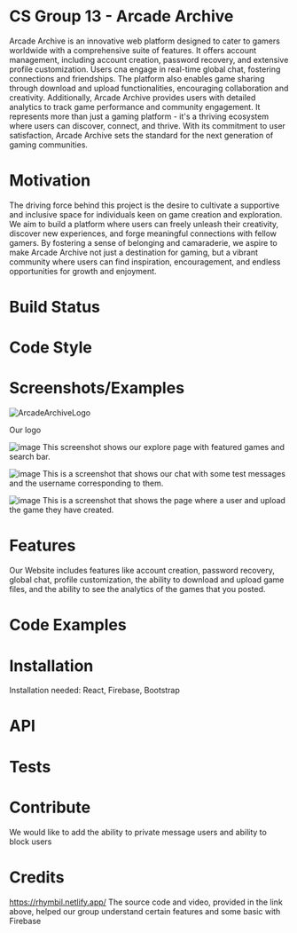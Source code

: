 # CS Group 13 - Arcade Archive 
Arcade Archive is an innovative web platform designed to cater to gamers worldwide with a comprehensive suite of features. It offers account management, including account creation, password recovery, and extensive profile customization. Users cna engage in real-time global chat, fostering connections and friendships. The platform also enables game sharing through download and upload functionalities, encouraging collaboration and creativity.
Additionally, Arcade Archive provides users with detailed analytics to track game performance and community engagement. It represents more than just a gaming platform - it's a thriving ecosystem where users can discover, connect, and thrive. With its commitment to user satisfaction, Arcade Archive sets the standard for the next generation of gaming communities.
# Motivation 
The driving force behind this project is the desire to cultivate a supportive and inclusive space for individuals keen on game creation and exploration. We aim to build a platform where users can freely unleash their creativity, discover new experiences, and forge meaningful connections with fellow gamers. By fostering a sense of belonging and camaraderie, we aspire to make Arcade Archive not just a destination for gaming, but a vibrant community where users can find inspiration, encouragement, and endless opportunities for growth and enjoyment.
# Build Status 

# Code Style

# Screenshots/Examples
![ArcadeArchiveLogo](https://github.com/WVU-CS230-2024-01-Group13/ArcadeArchive/assets/143005488/5053f8c3-5203-4055-a0d0-da329b47dbee)

Our logo

![image](https://github.com/WVU-CS230-2024-01-Group13/ArcadeArchive/assets/143005488/3f72dc00-dd90-4a1b-a2c0-9362f9b05ba7)
This screenshot shows our explore page with featured games and search bar.

![image](https://github.com/WVU-CS230-2024-01-Group13/ArcadeArchive/assets/143005488/87af9f53-02a0-494d-8c31-95c4b5d8bd84)
This is a screenshot that shows our chat with some test messages and the username corresponding to them.

![image](https://github.com/WVU-CS230-2024-01-Group13/ArcadeArchive/assets/143005488/d516bc97-0935-4374-bb89-5dcf926dc330)
This is a screenshot that shows the page where a user and upload the game they have created.

# Features
Our Website includes features like account creation, password recovery, global chat, profile customization, the ability to download and upload game files, and the ability to see the analytics of the games that you posted.
# Code Examples

# Installation 
Installation needed: React, Firebase, Bootstrap 

# API

# Tests


# Contribute 
We would like to add the ability to private message users and ability to block users
# Credits
https://rhymbil.netlify.app/
The source code and video, provided in the link above, helped our group understand certain features and some basic with Firebase
